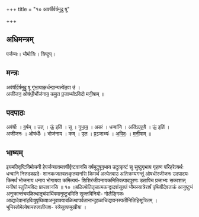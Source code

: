 +++
title = "१० अवर्षीर्वर्षमुदु षू"

+++
## अधिमन्त्रम्
पर्जन्यः। भौमोत्रिः। त्रिष्टुप्।

## मन्त्रः
अव॑र्षीर्व॒र्षमुदु॒ षू गृ॑भा॒याक॒र्धन्वा॒न्यत्ये॑त॒वा उ॑ ।  
अजी॑जन॒ ओष॑धी॒र्भोज॑नाय॒ कमु॒त प्र॒जाभ्यो॑ऽविदो मनी॒षाम् ॥

## पदपाठः
अव॑र्षीः । व॒र्षम् । उत् । ऊं॒ इति॑ । सु । गृ॒भा॒य॒ । अकः॑ । धन्वा॑नि । अति॑ऽए॒त॒वै । ऊं॒ इति॑ ।  
अजी॑जनः । ओष॑धीः । भोज॑नाय । कम् । उ॒त । प्र॒ऽजाभ्यः॑ । अ॒वि॒दः॒ । म॒नी॒षाम् ॥

## भाष्यम्
इयमतिवृष्टिविमोचनी हेपर्जन्यत्वमवर्षीर्वृष्टवानसि वर्षमुदुषूगृभाय उदुत्कृष्टं सु सुष्ठुगृभाय गृहाण परिहरेत्यर्थः धन्वानि निरुदकप्रदे- शानकःजलवतःकृतवानसि किमर्थं अत्येतवाउ अतिक्रम्यगन्तुं ओषधीरजीजनः उदपादयः किमर्थं भोजनाय धनाय भोगायवा कमित्ययं- शिशिरंजीवनायकमितिवत्पादपूरणः उतापिच प्रजाभ्यः सकाशात् मनीषां स्तुतिमविदः प्राप्तवानसि ॥ १० ॥बळित्थेतितृचात्मकन्द्वादशंसूक्तं भौमस्यात्रेरार्षं पृथिवीदेवताकं आनुष्टुभं अनुक्रान्तंचबळित्थातृचंपार्थिवमानुष्टुभमिति सूक्तविनियो- गोलैङ्गिकः आद्यादेवानांहविःषुपृथिव्याअनुवाक्याबळित्थापर्वतानान्दृह्ळाचिद्यावनस्पतीनितिहिसूत्रितम् । भूमिस्तोमेत्येषामरुत्वतीयश- स्त्रेसूक्तमुखीया ।